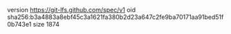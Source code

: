 version https://git-lfs.github.com/spec/v1
oid sha256:b3a4883a8ebf45c3a1621fa380b2d23a647c2fe9ba70171aa91bed51f0b743e1
size 1874
